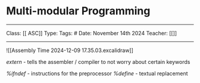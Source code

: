 # Multi-modular Programming
___
Class: [[ ASC]]
Type: 
Tags: # 
Date: November 14th 2024
Teacher: [[]]
___

![[Assembly Time 2024-12-09 17.35.03.excalidraw]]

*extern* - tells the assembler / compiler to not worry about certain keywords 

*%ifndef* - instructions for the preprocessor
*%define* - textual replacement   